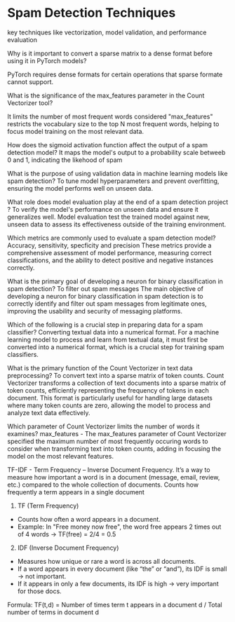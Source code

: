 # Spam Detection Techniques

 key techniques like vectorization, model validation, and performance evaluation

 Why is it important to convert a sparse matrix to a dense format before using it in PyTorch models?

PyTorch requires dense formats for certain operations that sparse formate cannot support.

What is the significance of the max_features parameter in the Count Vectorizer tool?

It limits the number of most frequent words considered
"max_features" restricts the vocabulary size to the top N most frequent words, helping to focus model training on the most relevant data.

How does the sigmoid activation function affect the output of a spam detection model?
It maps the model's output to a probability scale betweeb 0 and 1, indicating the likehood of spam


What is the purpose of using validation data in machine learning models like spam detection?
To tune model hyperparameters and prevent overfitting, ensuring the model performs well on unseen data.

What role does model evaluation play at the end of a spam detection project ?
To verify the model's performance on unseen data and ensure it generalizes well.
Model evaluation test the trained model against new, unseen data to assess its effectiveness outside of the training environment.

Which metrics are commonly used to evaluate a spam detection model?
Accuracy, sensitivity, specficity and precision
These metrics provide a comprehensive assessment of model performance, measuring correct classifications, and the ability to
detect positive and negative instances correctly.



What is the primary goal of developing a neuron for binary classification in spam detection?
To filter out spam messages
The main objective of developing a neuron for binary classification in spam detection is to correctly identify and filter out spam messages
from legitimate ones, improving the usability and security of messaging platforms.


Which of the following is a crucial step in preparing data for a spam classifier?
Converting textual data into a numerical format.
For a machine learning model to process and learn from textual data, it must first be converted into a numerical format, which is a crucial step for training spam classifiers.

What is the primary function of the Count Vectorizer in text data preprocessing?
To convert text into a sparse matrix of token counts.
Count Vectorizer transforms a collection of text documents into a sparse matrix of token counts, efficiently representing the frequency of tokens in each document.
This format is particularly useful for handling large datasets where many token counts are zero, allowing the model to process and analyze text data effectively.

Which parameter of Count Vectorizer limits the number of words it examines?
max_features - The max_features parameter of Count Vectorizer specified the maximum number of most frequently occuring words to consider when transforming text into
token counts, adding in focusing the model on the most relevant features.

TF-IDF - Term Frequency – Inverse Document Frequency.
It’s a way to measure how important a word is in a document (message, email, review, etc.) compared to the whole collection of documents.
Counts how frequently a term appears in a single document

1. TF (Term Frequency)
- Counts how often a word appears in a document.
- Example: In "Free money now free", the word free appears 2 times out of 4 words → TF(free) = 2/4 = 0.5

2. IDF (Inverse Document Frequency)
- Measures how unique or rare a word is across all documents.
- If a word appears in every document (like “the” or “and”), its IDF is small → not important.
- If it appears in only a few documents, its IDF is high → very important for those docs.

Formula:
TF(t,d) = Number of times term t appears in a document d / Total number of terms in document d
